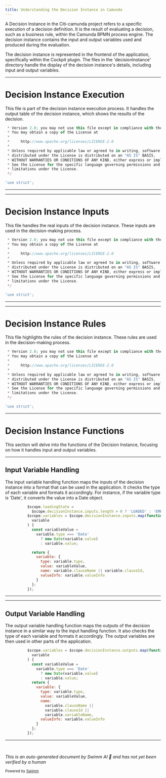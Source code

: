```yaml
---
title: Understanding the Decision Instance in Camunda
---
```

A Decision Instance in the Citi-camunda project refers to a specific execution of a decision definition. It is the result of evaluating a decision, such as a business rule, within the Camunda BPMN process engine. The decision instance contains the input and output variables used and produced during the evaluation.

The decision instance is represented in the frontend of the application, specifically within the Cockpit plugin. The files in the 'decisionInstance' directory handle the display of the decision instance's details, including input and output variables.

<SwmSnippet path="/webapps/frontend/ui/cockpit/plugins/decisionList/app/views/decisionInstance/outputTable.js" line="6">

---

# Decision Instance Execution

This file is part of the decision instance execution process. It handles the output table of the decision instance, which shows the results of the decision.

```javascript
 * Version 2.0; you may not use this file except in compliance with the License.
 * You may obtain a copy of the License at
 *
 *     http://www.apache.org/licenses/LICENSE-2.0
 *
 * Unless required by applicable law or agreed to in writing, software
 * distributed under the License is distributed on an "AS IS" BASIS,
 * WITHOUT WARRANTIES OR CONDITIONS OF ANY KIND, either express or implied.
 * See the License for the specific language governing permissions and
 * limitations under the License.
 */

'use strict';
```

---

</SwmSnippet>

<SwmSnippet path="/webapps/frontend/ui/cockpit/plugins/decisionList/app/views/decisionInstance/realInput.js" line="6">

---

# Decision Instance Inputs

This file handles the real inputs of the decision instance. These inputs are used in the decision-making process.

```javascript
 * Version 2.0; you may not use this file except in compliance with the License.
 * You may obtain a copy of the License at
 *
 *     http://www.apache.org/licenses/LICENSE-2.0
 *
 * Unless required by applicable law or agreed to in writing, software
 * distributed under the License is distributed on an "AS IS" BASIS,
 * WITHOUT WARRANTIES OR CONDITIONS OF ANY KIND, either express or implied.
 * See the License for the specific language governing permissions and
 * limitations under the License.
 */

'use strict';
```

---

</SwmSnippet>

<SwmSnippet path="/webapps/frontend/ui/cockpit/plugins/decisionList/app/views/decisionInstance/highlightRules.js" line="6">

---

# Decision Instance Rules

This file highlights the rules of the decision instance. These rules are used in the decision-making process.

```javascript
 * Version 2.0; you may not use this file except in compliance with the License.
 * You may obtain a copy of the License at
 *
 *     http://www.apache.org/licenses/LICENSE-2.0
 *
 * Unless required by applicable law or agreed to in writing, software
 * distributed under the License is distributed on an "AS IS" BASIS,
 * WITHOUT WARRANTIES OR CONDITIONS OF ANY KIND, either express or implied.
 * See the License for the specific language governing permissions and
 * limitations under the License.
 */

'use strict';
```

---

</SwmSnippet>

# Decision Instance Functions

This section will delve into the functions of the Decision Instance, focusing on how it handles input and output variables.

<SwmSnippet path="/webapps/frontend/ui/cockpit/plugins/decisionList/app/views/decisionInstance/inputTable.js" line="35">

---

## Input Variable Handling

The input variable handling function maps the inputs of the decision instance into a format that can be used in the application. It checks the type of each variable and formats it accordingly. For instance, if the variable type is 'Date', it converts the value into a Date object.

```javascript
          $scope.loadingState =
            $scope.decisionInstance.inputs.length > 0 ? 'LOADED' : 'EMPTY';
          $scope.variables = $scope.decisionInstance.inputs.map(function(
            variable
          ) {
            const variableValue =
              variable.type === 'Date'
                ? new Date(variable.value)
                : variable.value;

            return {
              variable: {
                type: variable.type,
                value: variableValue,
                name: variable.clauseName || variable.clauseId,
                valueInfo: variable.valueInfo
              }
            };
          });
```

---

</SwmSnippet>

<SwmSnippet path="/webapps/frontend/ui/cockpit/plugins/decisionList/app/views/decisionInstance/outputTable.js" line="35">

---

## Output Variable Handling

The output variable handling function maps the outputs of the decision instance in a similar way to the input handling function. It also checks the type of each variable and formats it accordingly. The output variables are then used in other parts of the application.

```javascript
          $scope.variables = $scope.decisionInstance.outputs.map(function(
            variable
          ) {
            const variableValue =
              variable.type === 'Date'
                ? new Date(variable.value)
                : variable.value;
            return {
              variable: {
                type: variable.type,
                value: variableValue,
                name:
                  variable.clauseName ||
                  variable.clauseId ||
                  variable.variableName,
                valueInfo: variable.valueInfo
              }
            };
          });
```

---

</SwmSnippet>

&nbsp;

*This is an auto-generated document by Swimm AI 🌊 and has not yet been verified by a human*

<SwmMeta version="3.0.0" repo-id="Z2l0aHViJTNBJTNBQ2l0aS1jYW11bmRhJTNBJTNBZ2lsYWRuYXZvdA==" repo-name="Citi-camunda" doc-type="overview"><sup>Powered by [Swimm](/)</sup></SwmMeta>
